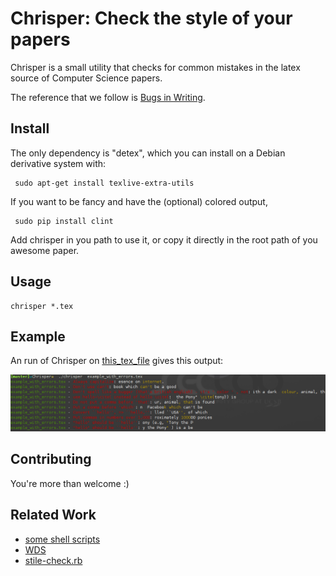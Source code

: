 Chrisper: Check the style of your papers
========================================

Chrisper is a small utility that checks for common mistakes in the latex source of Computer Science papers.

The reference that we follow is [Bugs in Writing](http://www.amazon.com/BUGS-Writing-Revised-Guide-Debugging/dp/020137921X).


Install
-------

The only dependency is "detex", which you can install
on a Debian derivative system with:

     sudo apt-get install texlive-extra-utils

If you want to be fancy and have the (optional) colored output,

     sudo pip install clint

Add chrisper in you path to use it, or copy it directly in
the root path of you awesome paper.

Usage
-----
 
    chrisper *.tex

Example
-------
An run of Chrisper on [this_tex_file](example_with_errors.tex) gives this output:

![Alt text](example_with_errors.png)

Contributing
------------

You're more than welcome :)

Related Work
-----------
* [some shell scripts](http://matt.might.net/articles/shell-scripts-for-passive-voice-weasel-words-duplicates/)
* [WDS](https://github.com/utapyngo/WritingSmellDetector)
* [stile-check.rb](http://www.cs.umd.edu/~nspring/software/style-check-readme.html)
